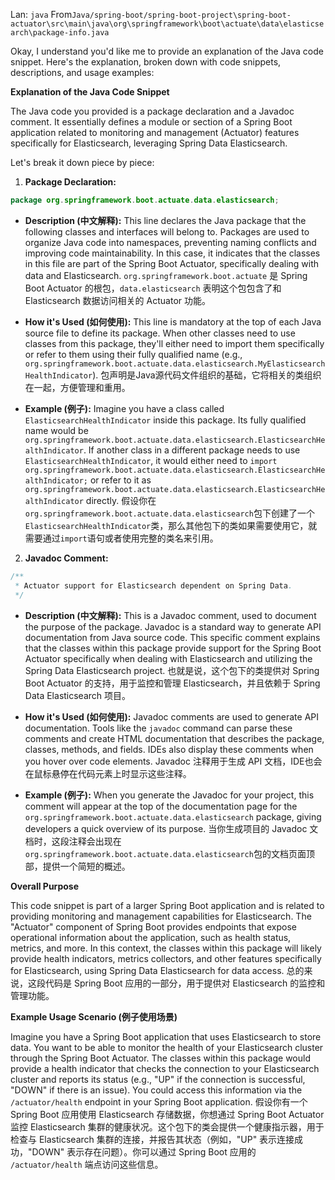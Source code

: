 Lan: `java` From`Java/spring-boot/spring-boot-project\spring-boot-actuator\src\main\java\org\springframework\boot\actuate\data\elasticsearch\package-info.java`

Okay, I understand you'd like me to provide an explanation of the Java code snippet. Here's the explanation, broken down with code snippets, descriptions, and usage examples:

**Explanation of the Java Code Snippet**

The Java code you provided is a package declaration and a Javadoc comment.  It essentially defines a module or section of a Spring Boot application related to monitoring and management (Actuator) features specifically for Elasticsearch, leveraging Spring Data Elasticsearch.

Let's break it down piece by piece:

1.  **Package Declaration:**

```java
package org.springframework.boot.actuate.data.elasticsearch;
```

*   **Description (中文解释):**  This line declares the Java package that the following classes and interfaces will belong to.  Packages are used to organize Java code into namespaces, preventing naming conflicts and improving code maintainability.  In this case, it indicates that the classes in this file are part of the Spring Boot Actuator, specifically dealing with data and Elasticsearch.  `org.springframework.boot.actuate` 是 Spring Boot Actuator 的根包，`data.elasticsearch` 表明这个包包含了和 Elasticsearch 数据访问相关的 Actuator 功能。

*   **How it's Used (如何使用):**  This line is mandatory at the top of each Java source file to define its package.  When other classes need to use classes from this package, they'll either need to import them specifically or refer to them using their fully qualified name (e.g., `org.springframework.boot.actuate.data.elasticsearch.MyElasticsearchHealthIndicator`).  包声明是Java源代码文件组织的基础，它将相关的类组织在一起，方便管理和重用。

*   **Example (例子):**  Imagine you have a class called `ElasticsearchHealthIndicator` inside this package.  Its fully qualified name would be `org.springframework.boot.actuate.data.elasticsearch.ElasticsearchHealthIndicator`.  If another class in a different package needs to use `ElasticsearchHealthIndicator`, it would either need to `import org.springframework.boot.actuate.data.elasticsearch.ElasticsearchHealthIndicator;` or refer to it as `org.springframework.boot.actuate.data.elasticsearch.ElasticsearchHealthIndicator` directly.  假设你在`org.springframework.boot.actuate.data.elasticsearch`包下创建了一个`ElasticsearchHealthIndicator`类，那么其他包下的类如果需要使用它，就需要通过`import`语句或者使用完整的类名来引用。

2.  **Javadoc Comment:**

```java
/**
 * Actuator support for Elasticsearch dependent on Spring Data.
 */
```

*   **Description (中文解释):** This is a Javadoc comment, used to document the purpose of the package.  Javadoc is a standard way to generate API documentation from Java source code.  This specific comment explains that the classes within this package provide support for the Spring Boot Actuator specifically when dealing with Elasticsearch and utilizing the Spring Data Elasticsearch project.  也就是说，这个包下的类提供对 Spring Boot Actuator 的支持，用于监控和管理 Elasticsearch，并且依赖于 Spring Data Elasticsearch 项目。

*   **How it's Used (如何使用):** Javadoc comments are used to generate API documentation.  Tools like the `javadoc` command can parse these comments and create HTML documentation that describes the package, classes, methods, and fields. IDEs also display these comments when you hover over code elements.  Javadoc 注释用于生成 API 文档，IDE也会在鼠标悬停在代码元素上时显示这些注释。

*   **Example (例子):** When you generate the Javadoc for your project, this comment will appear at the top of the documentation page for the `org.springframework.boot.actuate.data.elasticsearch` package, giving developers a quick overview of its purpose.  当你生成项目的 Javadoc 文档时，这段注释会出现在`org.springframework.boot.actuate.data.elasticsearch`包的文档页面顶部，提供一个简短的概述。

**Overall Purpose**

This code snippet is part of a larger Spring Boot application and is related to providing monitoring and management capabilities for Elasticsearch. The "Actuator" component of Spring Boot provides endpoints that expose operational information about the application, such as health status, metrics, and more. In this context, the classes within this package will likely provide health indicators, metrics collectors, and other features specifically for Elasticsearch, using Spring Data Elasticsearch for data access.  总的来说，这段代码是 Spring Boot 应用的一部分，用于提供对 Elasticsearch 的监控和管理功能。

**Example Usage Scenario (例子使用场景)**

Imagine you have a Spring Boot application that uses Elasticsearch to store data. You want to be able to monitor the health of your Elasticsearch cluster through the Spring Boot Actuator. The classes within this package would provide a health indicator that checks the connection to your Elasticsearch cluster and reports its status (e.g., "UP" if the connection is successful, "DOWN" if there is an issue). You could access this information via the `/actuator/health` endpoint in your Spring Boot application.  假设你有一个 Spring Boot 应用使用 Elasticsearch 存储数据，你想通过 Spring Boot Actuator 监控 Elasticsearch 集群的健康状况。这个包下的类会提供一个健康指示器，用于检查与 Elasticsearch 集群的连接，并报告其状态（例如，"UP" 表示连接成功，"DOWN" 表示存在问题）。你可以通过 Spring Boot 应用的 `/actuator/health` 端点访问这些信息。
